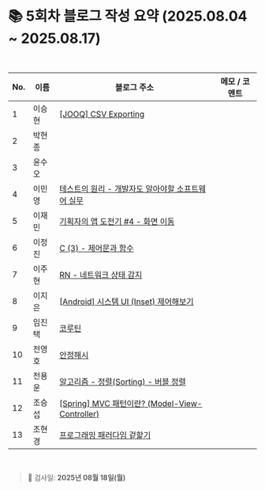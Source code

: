 # 📚 5회차 블로그 작성 요약 (2025.08.04 ~ 2025.08.17)

<br>

| No. | 이름  | 블로그 주소                                                                               | 메모 / 코멘트 |
|-----|-----|--------------------------------------------------------------------------------------|----------|
| 1   | 이승현 | [[JOOQ] CSV Exporting](https://ssddo-story.tistory.com/68)                           |          |
| 2   | 박현종 |                                                                                      |          |
| 3   | 윤수오 |                                                                                      |          |
| 4   | 이민영 | [테스트의 원리 - 개발자도 알아야할 소프트웨어 실무](https://stylish-minyoung.tistory.com/213)             |          |
| 5   | 이재민 | [기획자의 앱 도전기 #4 - 화면 이동](https://jam-scribble.tistory.com/43)                         |          |
| 6   | 이정진 | [C (3) - 제어문과 함수](https://freshdev.tistory.com/59)                                   |          |
| 7   | 이주현 | [RN - 네트워크 상태 감지](https://jujus.gitbook.io/jutrongs-docs/my-storage/react-native/rn) |          |
| 8   | 이지은 | [[Android] 시스템 UI (Inset) 제어해보기](https://ji-eeeun.tistory.com/127)                   |          |
| 9   | 임진택 | [코루틴](https://taekt.tistory.com/43)                                                  |          |
| 10  | 전영호 | [안정해시](https://aplbly.tistory.com/31)                                                |          |
| 11  | 전용운 | [알고리즘 - 정렬(Sorting) - 버블 정렬](https://jun-yu.tistory.com/14)                          |          |
| 12  | 조승섭 | [[Spring] MVC 패턴이란? (Model-View-Controller)](https://seopseophaeee.tistory.com/11)   |          |
| 13  | 조현경 | [프로그래밍 패러다임 겉핥기](https://velog.io/@edocnuyh/프로그래밍-패러다임-겉핥기)                          |          |

<br>

> 📌 검사일: **2025년 08월 18일(월)**
